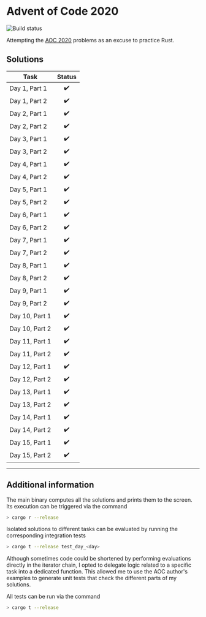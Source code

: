 # Advent of Code 2020

![Build status](https://travis-ci.com/FractalArt/AdventOfCode2020.svg?branch=master)

Attempting the [AOC 2020](https://adventofcode.com/2020/) problems as an excuse to practice Rust.

## Solutions

| Task | Status |
| ---- | :----: |
| Day 1, Part 1 | :heavy_check_mark: |
| Day 1, Part 2 | :heavy_check_mark: |
| Day 2, Part 1 | :heavy_check_mark: |
| Day 2, Part 2 | :heavy_check_mark: |
| Day 3, Part 1 | :heavy_check_mark: |
| Day 3, Part 2 | :heavy_check_mark: |
| Day 4, Part 1 | :heavy_check_mark: |
| Day 4, Part 2 | :heavy_check_mark: |
| Day 5, Part 1 | :heavy_check_mark: |
| Day 5, Part 2 | :heavy_check_mark: |
| Day 6, Part 1 | :heavy_check_mark: |
| Day 6, Part 2 | :heavy_check_mark: |
| Day 7, Part 1 | :heavy_check_mark: |
| Day 7, Part 2 | :heavy_check_mark: |
| Day 8, Part 1 | :heavy_check_mark: |
| Day 8, Part 2 | :heavy_check_mark: |
| Day 9, Part 1 | :heavy_check_mark: |
| Day 9, Part 2 | :heavy_check_mark: |
| Day 10, Part 1 | :heavy_check_mark: |
| Day 10, Part 2 | :heavy_check_mark: |
| Day 11, Part 1 | :heavy_check_mark: |
| Day 11, Part 2 | :heavy_check_mark: |
| Day 12, Part 1 | :heavy_check_mark: |
| Day 12, Part 2 | :heavy_check_mark: |
| Day 13, Part 1 | :heavy_check_mark: |
| Day 13, Part 2 | :heavy_check_mark: |
| Day 14, Part 1 | :heavy_check_mark: |
| Day 14, Part 2 | :heavy_check_mark: |
| Day 15, Part 1 | :heavy_check_mark: |
| Day 15, Part 2 | :heavy_check_mark: |

***
## Additional information

The main binary computes all the solutions and prints them to the screen. Its execution can be triggered
via the command

```bash
> cargo r --release
```

Isolated solutions to different tasks can be evaluated by running the corresponding integration tests

```bash
> cargo t --release test_day_<day>
```

Although sometimes code could be shortened by performing evaluations directly in the iterator chain,
I opted to delegate logic related to a specific task into a dedicated function. This allowed me to
use the AOC author's examples to generate unit tests that check the different parts of my solutions.

All tests can be run via the command

```bash
> cargo t --release
```